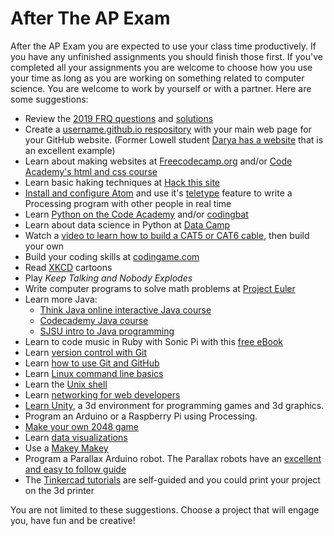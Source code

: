 After The AP Exam
=================

After the AP Exam you are expected to use your class time productively. If you have any unfinished assignments you should finish those first. If you've completed all your assignments you are welcome to choose how you use your time as long as you are working on something related to computer science. You are welcome to work by yourself or with a partner. Here are some suggestions:
+ Review the [2019 FRQ questions](https://apstudents.collegeboard.org/sites/default/files/2019-05/ap19-frq-computer-science-a.pdf) and [solutions](http://www.skylit.com/beprepared/fr2019.html)
+ Create a [username.github.io respository](https://pages.github.com/) with your main web page  for your GitHub website. (Former Lowell student [Darya has a website](https://darya-ver.github.io/) that is an excellent example)
+ Learn about making websites at [Freecodecamp.org](https://www.freecodecamp.org/) and/or [Code Academy's html and css course](https://www.codecademy.com/learn/web)
+ Learn basic haking techniques at [Hack this site](https://www.hackthissite.org/)   
+ [Install and configure Atom](https://github.com/APCSLowell/AtomConfigWindows/blob/master/README.md) and use it's [teletype](https://teletype.atom.io/) feature to write a Processing program with other people in real time 
+ Learn [Python on the Code Academy](https://www.codecademy.com/learn/python) and/or [codingbat](http://codingbat.com/python)
+ Learn about data science in Python at [Data Camp](https://www.datacamp.com/courses/intro-to-python-for-data-science)
+ Watch a [video to learn how to build a CAT5 or CAT6 cable](https://www.youtube.com/watch?v=lullzS740wI), then build your own
+ Build your coding skills at [codingame.com](https://www.codingame.com/start)
+ Read [XKCD](https://xkcd.com/) cartoons
+ Play *Keep Talking and Nobody Explodes*
+ Write computer programs to solve math problems at [Project Euler](https://projecteuler.net/)
+ Learn more Java: 
    + [Think Java online interactive Java course](https://books.trinket.io/thinkjava/)
    + [Codecademy Java course](https://www.codecademy.com/learn/learn-java)
    + [SJSU intro to Java programming](https://www.udacity.com/course/intro-to-java-programming--cs046)
+ Learn to code music in Ruby with Sonic Pi with this [free eBook](https://www.raspberrypi.org/magpi/issues/essentials-sonic-pi-v1/)
+ Learn [version control with Git](https://www.udacity.com/course/version-control-with-git--ud123)
+ Learn [how to use Git and GitHub](https://www.udacity.com/course/how-to-use-git-and-github--ud775)   
+ Learn [Linux command line basics](https://www.udacity.com/course/linux-command-line-basics--ud595)   
+ Learn the [Unix shell](https://www.udacity.com/course/shell-workshop--ud206)
+ Learn [networking for web developers](https://www.udacity.com/course/networking-for-web-developers--ud256)
+ [Learn Unity](https://unity3d.com/learn), a 3d environment for programming games and 3d graphics.
+ Program an Arduino or a Raspberry Pi using Processing.
+ [Make your own 2048 game](https://www.udacity.com/course/make-your-own-2048--ud248)   
+ Learn [data visualizations](https://www.udacity.com/course/data-visualization-in-tableau--ud1006)   
+ Use a [Makey Makey](http://makeymakey.com/how-to/classic/)   
+ Program a Parallax Arduino robot. The Parallax robots have an [excellent and easy to follow guide](https://www.parallax.com/downloads/board-education-shield-arduino-product-guide)
+ The [Tinkercad tutorials](https://www.tinkercad.com/quests/) are self-guided and you could print your project on the 3d printer   

You are not limited to these suggestions. Choose a project that will engage you, have fun and be creative!
